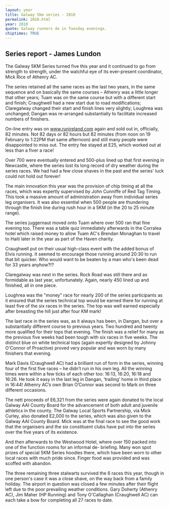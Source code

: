 ```yaml
---
layout: year
title: Galway 5km series - 2010
permalink: 2010.html
year: 2010
quote: Galway runners do in Tuesday evenings.
chiptimes: TRUE
---
```


Series report - James Lundon
----------------------------

The Galway 5KM Series turned five this year and it continued to go from strength to strength, under the watchful eye of its ever-present coordinator, Mick Rice of Athenry AC.

The series retained all the same races as the last two years, in the same sequence and on basically the same courses – Athenry was a little longer that other years; Tuam was on the same course but with a different start and finish; Craughwell had a new start due to road modifications; Claregalway changed their start and finish lines very slightly; Loughrea was unchanged; Dangan was re-arranged substantially to facilitate increased numbers of finishers.

On-line entry was on www.runireland.com again and sold out in, officially, 82 minutes. Not 82 days or 82 hours but 82 minutes (from noon on 19 February to 1:22PM that same afternoon) and still many people were disappointed to miss out. The entry fee stayed at E25, which worked out at less than a fiver a race!

Over 700 were eventually entered and 500-plus lined up that first evening in Newcastle, where the series lost its long record of dry weather during the series races. We had had a few close shaves in the past and the series' luck could not hold out forever!

The main innovation this year was the provision of chip timing at all the races, which was expertly supervised by John Cunniffe of Red Tag Timing. This took a massive amount of administration away from individual series leg organisers. It was also essential when 500 people are thundering through the finish line during rush hour in a 5KM (in the 20 to 25 minute range).

The series juggernaut moved onto Tuam where over 500 ran that fine evening too. There was a table quiz immediately afterwards in the Corralea hotel which raised money to allow Tuam AC's Brendan Monaghan to travel to Haiti later in the year as part of the Haven charity.

Craughwell put on their usual high-class event with the added bonus of Elvis running. It seemed to encourage those running around 20:30 to run that bit quicker. Who would want to be beaten by a man who's been dead for 33 years anyhow?!?

Claregalway was next in the series. Rock Road was still there and as formidable as last year, unfortunately. Again, nearly 450 lined up and finished, all in one piece.

Loughrea was the "money" race for nearly 200 of the series participants as it ensured that the series technical top would be earned there for running at least five of the six races in the series. The top was well earned especially after breasting the hill just after four KM mark!

The last race in the series was, as it always has been, in Dangan, but over a substantially different course to previous years. Two hundred and twenty more qualified for their tops that evening. The finish was a relief for many as the previous five weeks had been tough with six races in five weeks. The distinct blue on white technical tops (again expertly designed by Johnny O'Connor of Proactive) proved very popular and was worn by many finishers that evening.

Mark Davis (Craughwell AC) had a brilliant run of form in the series, winning four of the first five races – he didn’t run in his own leg. All the winning times were within a few ticks of each other too: 16:13, 16:20, 16:18 and 16:26. He took it easy in the last leg in Dangan, ‘trailing’ home in third place in 16:44! Athenry AC’s own Brian O’Connor was second to Mark on three different occasions.

The nett proceeds of E6,321 from the series were again donated to the local Galway AAI County Board for the advancement of both adult and juvenile athletics in the county. The Galway Local Sports Partnership, via Mick Curley, also donated E2,000 to the series, which was also given to the Galway AAI County Board. Mick was at the final race to see the good work that the organisers and the six constituent clubs have put into the series over the five years of its existence.

And then afterwards to the Westwood Hotel, where over 150 packed into one of the function rooms for an informal de- briefing. Many won spot prizes of special 5KM Series hoodies there, which have been worn to other local races with much pride since. Finger food was provided and was scoffed with abandon.

The three remaining three stalwarts survived the 6 races this year, though in one person's case it was a close shave, on the way back from a family holiday. The airport in question was closed a few minutes after their flight left due to the poor prevailing weather conditions. Gary Doherty (Athenry AC), Jim Maher (HP Running) and Tony O'Callaghan (Craughwell AC) can each take a bow for completing all 27 races to date.
